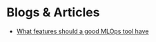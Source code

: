 # Blogs & Articles

* [What features should a good MLOps tool have](https://blog.nimblebox.ai/mlops-tools)
